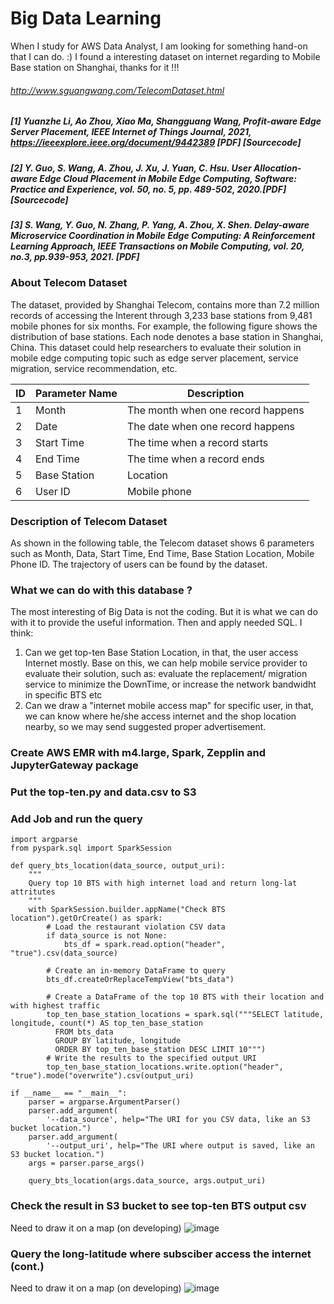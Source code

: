 # Big Data Learning
When I study for AWS Data Analyst, I am looking for something hand-on that I can do. :) I found a interesting dataset on internet regarding to Mobile Base station on Shanghai, thanks for it !!!
###### http://www.sguangwang.com/TelecomDataset.html
##### [1] Yuanzhe Li, Ao Zhou, Xiao Ma, Shangguang Wang, Profit-aware Edge Server Placement, IEEE Internet of Things Journal, 2021, https://ieeexplore.ieee.org/document/9442389 [PDF] [Sourcecode]
##### [2] Y. Guo, S. Wang, A. Zhou, J. Xu, J. Yuan, C. Hsu. User Allocation‐aware Edge Cloud Placement in Mobile Edge Computing, Software: Practice and Experience, vol. 50, no. 5, pp. 489-502, 2020.[PDF] [Sourcecode]
##### [3] S. Wang, Y. Guo, N. Zhang, P. Yang, A. Zhou, X. Shen. Delay-aware Microservice Coordination in Mobile Edge Computing: A Reinforcement Learning Approach, IEEE Transactions on Mobile Computing, vol. 20, no.3, pp.939-953, 2021. [PDF]

### About Telecom Dataset
The dataset, provided by Shanghai Telecom, contains more than 7.2 million records of accessing the Interent through 3,233 base stations from 9,481 mobile phones for six months. For example, the following figure shows the distribution of base stations. Each node denotes a base station in Shanghai, China. This dataset could help researchers to evaluate their solution in mobile edge computing topic such as edge server placement, service migration, service recommendation, etc.

ID | Parameter Name	| Description
---|----------------|------------
1	 | Month	| The month when one record happens
2	| Date	| The date when one record happens
3	| Start Time	|The time when a record starts
4	|End Time|	The time when a record ends
5	|Base Station| Location	|The longitude and latitude of the base station where the mobile phones access the Interent
6	|User ID	| Mobile phone

### Description of Telecom Dataset
As shown in the following table, the Telecom dataset shows 6 parameters such as Month, Data, Start Time, End Time, Base Station Location, Mobile Phone ID. The trajectory of users can be found by the dataset.

### What we can do with this database ?
The most interesting of Big Data is not the coding. But it is what we can do with it to provide the useful information. Then and apply needed SQL.
I think:
1. Can we get top-ten Base Station Location, in that, the user access Internet mostly. Base on this, we can help mobile service provider to evaluate their solution, such as: evaluate the replacement/ migration service to minimize the DownTime, or increase the network bandwidht in specific BTS etc
2. Can we draw a "internet mobile access map" for specific user, in that, we can know where he/she access internet and the shop location nearby, so we may send suggested proper advertisement.

### Create AWS EMR with m4.large, Spark, Zepplin and JupyterGateway package
### Put the top-ten.py and data.csv to S3
### Add Job and run the query

```
import argparse
from pyspark.sql import SparkSession

def query_bts_location(data_source, output_uri):
    """
    Query top 10 BTS with high internet load and return long-lat attritutes
    """
    with SparkSession.builder.appName("Check BTS location").getOrCreate() as spark:
        # Load the restaurant violation CSV data
        if data_source is not None:
            bts_df = spark.read.option("header", "true").csv(data_source)

        # Create an in-memory DataFrame to query
        bts_df.createOrReplaceTempView("bts_data")

        # Create a DataFrame of the top 10 BTS with their location and with highest traffic
        top_ten_base_station_locations = spark.sql("""SELECT latitude, longitude, count(*) AS top_ten_base_station  
          FROM bts_data 
          GROUP BY latitude, longitude
          ORDER BY top_ten_base_station DESC LIMIT 10""")
        # Write the results to the specified output URI
        top_ten_base_station_locations.write.option("header", "true").mode("overwrite").csv(output_uri)

if __name__ == "__main__":
    parser = argparse.ArgumentParser()
    parser.add_argument(
        '--data_source', help="The URI for you CSV data, like an S3 bucket location.")
    parser.add_argument(
        '--output_uri', help="The URI where output is saved, like an S3 bucket location.")
    args = parser.parse_args()

    query_bts_location(args.data_source, args.output_uri)
 ```
   
### Check the result in S3 bucket to see top-ten BTS output csv
Need to draw it on a map (on developing)
![image](https://user-images.githubusercontent.com/54661468/136959041-32421acb-2bc3-4a13-9f92-89e6d35af5b3.png)

### Query the long-latitude where subsciber access the internet (cont.)
Need to draw it on a map (on developing)
![image](https://user-images.githubusercontent.com/54661468/136959071-17013215-880b-4870-b7fc-e9c4d420950d.png)



